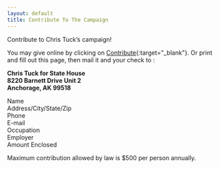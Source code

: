 ```yaml
---
layout: default
title: Contribute To The Campaign
---
```


Contribute to Chris Tuck’s campaign!

You may give online by clicking on [Contribute](https://secure.actblue.com/donate/chris-tuck-for-state-house-1){:target="_blank"}. Or print and fill out this page, then mail it and your check to : 

**Chris Tuck for State House  
8220 Barnett Drive Unit 2  
Anchorage, AK 99518**  

<div class="contact">
<span class="left">Name</span><span class="right"> </span><br />
<span class="left">Address/City/State/Zip</span><span class="right"> </span><br />
<span class="left">Phone</span><span class="right"> </span><br />
<span class="left">E-mail</span><span class="right" ></span><br />
<span class="left">Occupation</span><span class="right"> </span><br />
<span class="left">Employer</span><span class="right"> </span><br />
<span class="left">Amount Enclosed </span><span class="right"> </span><br />  
</div>

Maximum contribution allowed by law is $500 per person annually.  

